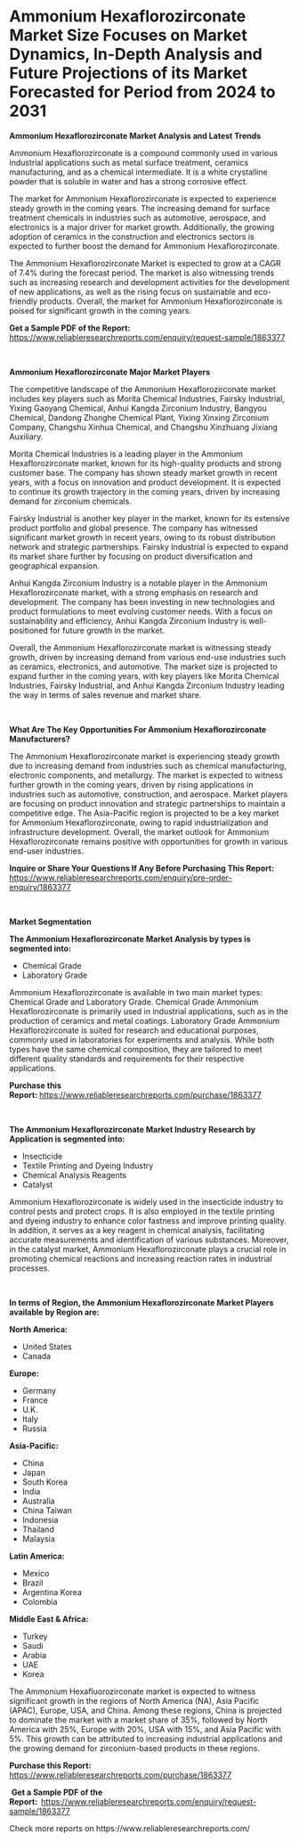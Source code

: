 <p><h1>Ammonium Hexaflorozirconate Market Size Focuses on Market Dynamics, In-Depth Analysis and Future Projections of its Market Forecasted for Period from 2024 to 2031</h1></p><p><strong>Ammonium Hexaflorozirconate Market Analysis and Latest Trends</strong></p>
<p><p>Ammonium Hexaflorozirconate is a compound commonly used in various industrial applications such as metal surface treatment, ceramics manufacturing, and as a chemical intermediate. It is a white crystalline powder that is soluble in water and has a strong corrosive effect.</p><p>The market for Ammonium Hexaflorozirconate is expected to experience steady growth in the coming years. The increasing demand for surface treatment chemicals in industries such as automotive, aerospace, and electronics is a major driver for market growth. Additionally, the growing adoption of ceramics in the construction and electronics sectors is expected to further boost the demand for Ammonium Hexaflorozirconate.</p><p>The Ammonium Hexaflorozirconate Market is expected to grow at a CAGR of 7.4% during the forecast period. The market is also witnessing trends such as increasing research and development activities for the development of new applications, as well as the rising focus on sustainable and eco-friendly products. Overall, the market for Ammonium Hexaflorozirconate is poised for significant growth in the coming years.</p></p>
<p><strong>Get a Sample PDF of the Report:&nbsp;</strong> <a href="https://www.reliableresearchreports.com/enquiry/request-sample/1863377">https://www.reliableresearchreports.com/enquiry/request-sample/1863377</a></p>
<p>&nbsp;</p>
<p><strong>Ammonium Hexaflorozirconate Major Market Players</strong></p>
<p><p>The competitive landscape of the Ammonium Hexaflorozirconate market includes key players such as Morita Chemical Industries, Fairsky Industrial, Yixing Gaoyang Chemical, Anhui Kangda Zirconium Industry, Bangyou Chemical, Dandong Zhonghe Chemical Plant, Yixing Xinxing Zirconium Company, Changshu Xinhua Chemical, and Changshu Xinzhuang Jixiang Auxiliary.</p><p>Morita Chemical Industries is a leading player in the Ammonium Hexaflorozirconate market, known for its high-quality products and strong customer base. The company has shown steady market growth in recent years, with a focus on innovation and product development. It is expected to continue its growth trajectory in the coming years, driven by increasing demand for zirconium chemicals.</p><p>Fairsky Industrial is another key player in the market, known for its extensive product portfolio and global presence. The company has witnessed significant market growth in recent years, owing to its robust distribution network and strategic partnerships. Fairsky Industrial is expected to expand its market share further by focusing on product diversification and geographical expansion.</p><p>Anhui Kangda Zirconium Industry is a notable player in the Ammonium Hexaflorozirconate market, with a strong emphasis on research and development. The company has been investing in new technologies and product formulations to meet evolving customer needs. With a focus on sustainability and efficiency, Anhui Kangda Zirconium Industry is well-positioned for future growth in the market.</p><p>Overall, the Ammonium Hexaflorozirconate market is witnessing steady growth, driven by increasing demand from various end-use industries such as ceramics, electronics, and automotive. The market size is projected to expand further in the coming years, with key players like Morita Chemical Industries, Fairsky Industrial, and Anhui Kangda Zirconium Industry leading the way in terms of sales revenue and market share.</p></p>
<p>&nbsp;</p>
<p><strong>What Are The Key Opportunities For Ammonium Hexaflorozirconate Manufacturers?</strong></p>
<p><p>The Ammonium Hexaflorozirconate market is experiencing steady growth due to increasing demand from industries such as chemical manufacturing, electronic components, and metallurgy. The market is expected to witness further growth in the coming years, driven by rising applications in industries such as automotive, construction, and aerospace. Market players are focusing on product innovation and strategic partnerships to maintain a competitive edge. The Asia-Pacific region is projected to be a key market for Ammonium Hexaflorozirconate, owing to rapid industrialization and infrastructure development. Overall, the market outlook for Ammonium Hexaflorozirconate remains positive with opportunities for growth in various end-user industries.</p></p>
<p><strong>Inquire or Share Your Questions If Any Before Purchasing This Report:</strong> <a href="https://www.reliableresearchreports.com/enquiry/pre-order-enquiry/1863377">https://www.reliableresearchreports.com/enquiry/pre-order-enquiry/1863377</a></p>
<p>&nbsp;</p>
<p><strong>Market Segmentation</strong></p>
<p><strong>The Ammonium Hexaflorozirconate Market Analysis by types is segmented into:</strong></p>
<p><ul><li>Chemical Grade</li><li>Laboratory Grade</li></ul></p>
<p><p>Ammonium Hexaflorozirconate is available in two main market types: Chemical Grade and Laboratory Grade. Chemical Grade Ammonium Hexaflorozirconate is primarily used in industrial applications, such as in the production of ceramics and metal coatings. Laboratory Grade Ammonium Hexaflorozirconate is suited for research and educational purposes, commonly used in laboratories for experiments and analysis. While both types have the same chemical composition, they are tailored to meet different quality standards and requirements for their respective applications.</p></p>
<p><strong>Purchase this Report:&nbsp;</strong><a href="https://www.reliableresearchreports.com/purchase/1863377">https://www.reliableresearchreports.com/purchase/1863377</a></p>
<p>&nbsp;</p>
<p><strong>The Ammonium Hexaflorozirconate Market Industry Research by Application is segmented into:</strong></p>
<p><ul><li>Insecticide</li><li>Textile Printing and Dyeing Industry</li><li>Chemical Analysis Reagents</li><li>Catalyst</li></ul></p>
<p><p>Ammonium Hexaflorozirconate is widely used in the insecticide industry to control pests and protect crops. It is also employed in the textile printing and dyeing industry to enhance color fastness and improve printing quality. In addition, it serves as a key reagent in chemical analysis, facilitating accurate measurements and identification of various substances. Moreover, in the catalyst market, Ammonium Hexaflorozirconate plays a crucial role in promoting chemical reactions and increasing reaction rates in industrial processes.</p></p>
<p>&nbsp;</p>
<p><strong>In terms of Region, the Ammonium Hexaflorozirconate Market Players available by Region are:</strong></p>
<p>
    <p> <strong> North America: </strong>
        <ul>
            <li>United States</li>
            <li>Canada</li>
        </ul>
        </p> 
    <p> <strong> Europe: </strong>
        <ul>
            <li>Germany</li>
            <li>France</li>
            <li>U.K.</li>
            <li>Italy</li>
            <li>Russia</li>
        </ul>
        </p> 
    <p> <strong> Asia-Pacific: </strong>
        <ul>
            <li>China</li>
            <li>Japan</li>
            <li>South Korea</li>
            <li>India</li>
            <li>Australia</li>
            <li>China Taiwan</li>
            <li>Indonesia</li>
            <li>Thailand</li>
            <li>Malaysia</li>
        </ul>
        </p> 
    <p> <strong> Latin America: </strong>
        <ul>
            <li>Mexico</li>
            <li>Brazil</li>
            <li>Argentina Korea</li>
            <li>Colombia</li>
        </ul>
        </p> 
    <p> <strong> Middle East & Africa: </strong>
        <ul>
            <li>Turkey</li>
            <li>Saudi</li>
            <li>Arabia</li>
            <li>UAE</li>
            <li>Korea</li>
        </ul>
    </p>
    </p>
<p><p>The Ammonium Hexafluorozirconate market is expected to witness significant growth in the regions of North America (NA), Asia Pacific (APAC), Europe, USA, and China. Among these regions, China is projected to dominate the market with a market share of 35%, followed by North America with 25%, Europe with 20%, USA with 15%, and Asia Pacific with 5%. This growth can be attributed to increasing industrial applications and the growing demand for zirconium-based products in these regions.</p></p>
<p><strong>Purchase this Report: </strong><a href="https://www.reliableresearchreports.com/purchase/1863377">https://www.reliableresearchreports.com/purchase/1863377</a></p>
<p>&nbsp;<strong>Get a Sample PDF of the Report:&nbsp;&nbsp;</strong><a href="https://www.reliableresearchreports.com/enquiry/request-sample/1863377">https://www.reliableresearchreports.com/enquiry/request-sample/1863377</a></p>
<p><strong></strong></p>
<p>Check more reports on https://www.reliableresearchreports.com/</p>